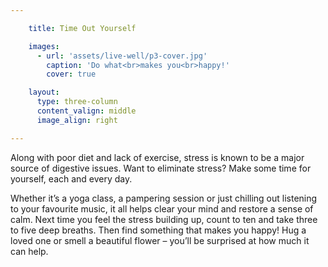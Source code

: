 ```yaml
---

    title: Time Out Yourself

    images:
      - url: 'assets/live-well/p3-cover.jpg'
        caption: 'Do what<br>makes you<br>happy!'
        cover: true

    layout:
      type: three-column
      content_valign: middle
      image_align: right

---
```


<p>Along with poor diet and lack of exercise, stress is known to be a major source of digestive issues. Want to eliminate stress? Make some time for yourself, each and every day.</p>

<p>Whether it’s a yoga class, a pampering session or just chilling out listening to your favourite music, it all helps clear your mind and restore a sense of calm. Next time you feel the stress building up, count to ten and take three to five deep breaths. Then find something that makes you happy! Hug a loved one or smell a beautiful flower – you’ll be surprised at how much it can help.</p>
